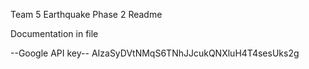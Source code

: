 Team 5 Earthquake Phase 2 Readme

Documentation in file

--Google API key--
AIzaSyDVtNMqS6TNhJJcukQNXluH4T4sesUks2g

